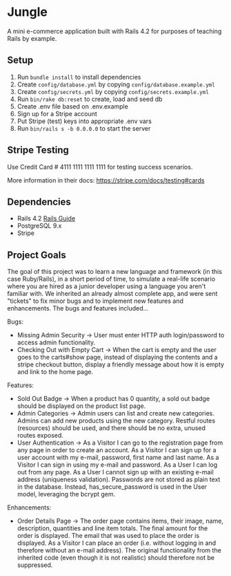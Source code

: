 # Jungle

A mini e-commerce application built with Rails 4.2 for purposes of teaching Rails by example.


## Setup

1. Run `bundle install` to install dependencies
2. Create `config/database.yml` by copying `config/database.example.yml`
3. Create `config/secrets.yml` by copying `config/secrets.example.yml`
4. Run `bin/rake db:reset` to create, load and seed db
5. Create .env file based on .env.example
6. Sign up for a Stripe account
7. Put Stripe (test) keys into appropriate .env vars
8. Run `bin/rails s -b 0.0.0.0` to start the server

## Stripe Testing

Use Credit Card # 4111 1111 1111 1111 for testing success scenarios.

More information in their docs: <https://stripe.com/docs/testing#cards>

## Dependencies

* Rails 4.2 [Rails Guide](http://guides.rubyonrails.org/v4.2/)
* PostgreSQL 9.x
* Stripe

## Project Goals

The goal of this project was to learn a new language and framework (in this case Ruby/Rails), in a short period of time, to simulate a real-life scenario where you are hired as a junior developer using a language you aren't familiar with. We inherited an already almost complete app, and were sent "tickets" to fix minor bugs and to implement new features and enhancements. The bugs and features included...

Bugs:
- Missing Admin Security -> User must enter HTTP auth login/password to access admin functionality.
- Checking Out with Empty Cart -> When the cart is empty and the user goes to the carts#show page, instead of displaying the contents and a stripe checkout button, display a friendly message about how it is empty and link to the home page.

Features:
- Sold Out Badge -> When a product has 0 quantity, a sold out badge should be displayed on the product list page.
- Admin Categories -> Admin users can list and create new categories. Admins can add new products using the new category. Restful routes (resources) should be used, and there should be no extra, unused routes exposed.
- User Authentication -> As a Visitor I can go to the registration page from any page in order to create an account. As a Visitor I can sign up for a user account with my e-mail, password, first name and last name. As a Visitor I can sign in using my e-mail and password. As a User I can log out from any page. As a User I cannot sign up with an existing e-mail address (uniqueness validation). Passwords are not stored as plain text in the database. Instead, has_secure_password is used in the User model, leveraging the bcrypt gem.

Enhancements:
- Order Details Page -> The order page contains items, their image, name, description, quantities and line item totals. The final amount for the order is displayed. The email that was used to place the order is displayed. As a Visitor I can place an order (i.e. without logging in and therefore without an e-mail address). The original functionality from the inherited code (even though it is not realistic) should therefore not be suppressed.
